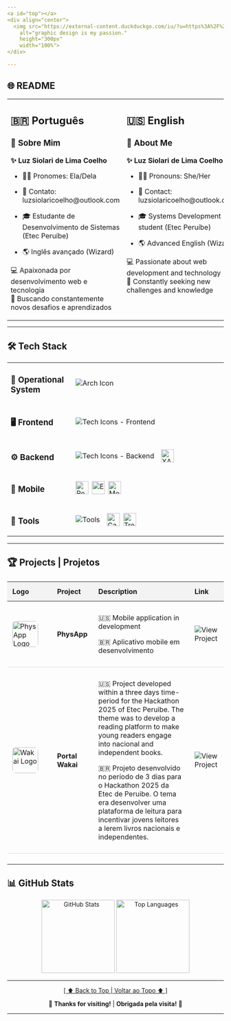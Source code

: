 ```yaml
---
<a id="top"></a>
<div align="center">
  <img src="https://external-content.duckduckgo.com/iu/?u=https%3A%2F%2Fgfxmaker.com%2Fwp-content%2Fuploads%2F2021%2F12%2F936-1.jpeg&f=1&nofb=1&ipt=a7cff55bd79d022b787cc7db3b5e3804f1849574930c46fc1387b3c55de7e664"
    alt="graphic design is my passion."
    height="300px"
    width="100%">
</div>

---
```


## 🌐 README

<div align="center">
  <table style="margin: 0 auto;">
    <tr>
      <td valign="top" width="50%">
        <h2>🇧🇷 Português</h2>
        <h3 align="left">👋 Sobre Mim</h3>
        <p align="left"><strong>✨ Luz Siolari de Lima Coelho</strong></p>
        <ul align="left">
          <li><p align="left">🏳️‍⚧️ Pronomes: Ela/Dela</p></li>
          <li><p align="left">📧 Contato: luzsiolaricoelho@outlook.com</p></li>
          <li><p align="left">🎓 Estudante de Desenvolvimento de Sistemas (Etec Peruíbe)</p></li>
          <li><p align="left">🌎 Inglês avançado (Wizard)</p></li>
        </ul>
        <p align="left">💻 Apaixonada por desenvolvimento web e tecnologia<br>
        🚀 Buscando constantemente novos desafios e aprendizados</p>
      </td>
      <td valign="top" width="50%">
        <h2>🇺🇸 English</h2>
        <h3 align="left">👋 About Me</h3>
        <p align="left"><strong>✨ Luz Siolari de Lima Coelho</strong></p>
        <ul align="left">
          <li><p align="left">🏳️‍⚧️ Pronouns: She/Her</p></li>
          <li><p align="left">📧 Contact: luzsiolaricoelho@outlook.com</p></li>
          <li><p align="left">🎓 Systems Development student (Etec Peruíbe)</p></li>
          <li><p align="left">🌎 Advanced English (Wizard)</p></li>
        </ul>
        <p align="left">💻 Passionate about web development and technology<br>
        🚀 Constantly seeking new challenges and knowledge</p>
      </td>
    </tr>
  </table>
</div>

---

## 🛠️ Tech Stack  

<div align="center">
  <table>
    <!-- Operational System -->
    <tr>
      <td valing="top" width="30%"><h3>💽 Operational System</h3></td>
      <td align="left">
        <div style="display: flex; flex-wrap: wrap; gap: 0.5rem; align-items: center;">
          <img src="https://skillicons.dev/icons?i=arch,linux&perline=6" alt="Arch Icon">
        </div>
      </td>
    </tr>
    <!-- Frontend Row -->
    <tr>
      <td valign="top" width="30%"><h3>🖥️ Frontend</h3></td>
      <td align="left">
        <div style="display: flex; flex-wrap: wrap; gap: 0.5rem; align-items: center;">
          <img src="https://skillicons.dev/icons?i=html,css,sass,less,bootstrap,tailwind,js,ts,coffeescript,react,vite&perline=6" alt="Tech Icons - Frontend">
        </div>
      </td>
    </tr>
    <!-- Backend Row -->
    <tr>
      <td valign="top"><h3>⚙️ Backend</h3></td>
      <td align="left">
        <div style="display: flex; flex-wrap: wrap; gap: 0.5rem; align-items: center;">
          <img src="https://skillicons.dev/icons?i=nodejs,cs,cpp,php,mysql&perline=6" alt="Tech Icons - Backend">
          <br>
          <img src="https://img.shields.io/badge/XAMPP-FB7A24?logo=xampp&logoColor=white"
                alt="XAMPP"
                title="XAMPP"
                height="30px">
        </div>
      </td>
    </tr>
    <!-- Mobile Row -->
    <tr>
      <td valign="top"><h3>📱 Mobile</h3></td>
      <td align="left">
        <div style="display: flex; flex-wrap: wrap; gap: 0.5rem; align-items: center;">
          <img src="https://custom-icon-badges.demolab.com/badge/React_Native-61DAFB?logo=react&logoColor=black" 
                 alt="React Native" 
                 title="React Native"
                 height="30px">
            <!-- Expo -->
            <img src="https://custom-icon-badges.demolab.com/badge/Expo-000020?logo=expo&logoColor=white" 
                 alt="Expo" 
                 title="Expo"
                 height="30px">
            <!-- Monaca -->
            <img src="https://custom-icon-badges.demolab.com/badge/Monaca-007ACC?logo=ionic&logoColor=white" 
                 alt="Monaca" 
                 title="Monaca"
                 height="30px">
        </div>
      </td>
    </tr>
    <!-- Tools Row -->
    <tr>
      <td valign="top"><h3>🔧 Tools</h3></td>
      <td align="left">
        <div style="display: flex; flex-wrap: wrap; gap: 0.5rem; align-items: center;">
          <img src="https://skillicons.dev/icons?i=git,github,vscode,sublime,npm,yarn,bash,powershell,ps,notion,obsidian&perline=6" alt="Tools">
          <br>
          <img src="https://custom-icon-badges.demolab.com/badge/Canva-00C4CC?logo=canva&logoColor=white" 
                alt="Canva" 
                title="Canva"
                height="30px">
          <img src="https://custom-icon-badges.demolab.com/badge/Trello-026AA7?logo=trello&logoColor=white" 
                alt="Trello" 
                title="Trello"
                height="30px">
        </div>
      </td>
    </tr>
  </table>
</div>

---

## 🏆 Projects | Projetos

<div align="center">
  <table style="width: 100%; border-collapse: collapse; margin: 1.5rem 0;">
    <thead>
      <tr style="background-color: #f3f3f3;">
        <th style="padding: 12px; text-align: left; width: 80px;">Logo</th>
        <th style="padding: 12px; text-align: left;">Project</th>
        <th style="padding: 12px; text-align: left;">Description</th>
        <th style="padding: 12px; text-align: left;">Link</th>
      </tr>
    </thead>
    <tbody>
      <!-- PhysApp Project -->
      <tr style="border-bottom: 1px solid #ddd;">
        <td style="padding: 12px; vertical-align: middle;">
          <img src="https://i.imgur.com/Fh5ZIKG.png" width="60" style="border-radius: 8px;" alt="PhysApp Logo">
        </td>
        <td style="padding: 12px; vertical-align: middle;">
          <strong>PhysApp</strong>
        </td>
        <td style="padding: 12px; vertical-align: middle;">
          <p align="left">🇺🇸 Mobile application in development</p>
          <p align="left">🇧🇷 Aplicativo mobile em desenvolvimento</p>
        </td>
        <td style="padding: 12px; vertical-align: middle;">
          <a href="#" style="text-decoration: none;">
            <img src="https://img.shields.io/badge/View-007ACC?style=flat&logo=github&logoColor=white" alt="View Project">
          </a>
        </td>
      </tr>
      <!-- Portal Wakai Project -->
      <tr style="border-bottom: 1px solid #ddd;">
        <td style="padding: 12px; vertical-align: middle;">
          <img src="https://i.imgur.com/FHi9m5F.png" width="60" style="border-radius: 8px;" alt="Wakai Logo">
        </td>
        <td style="padding: 12px; vertical-align: middle;">
          <strong>Portal Wakai</strong>
        </td>
        <td style="padding: 12px; vertical-align: middle;">
          <p align="left">🇺🇸 Project developed within a three days time-period for the Hackathon 2025 of Etec Peruibe.
            The theme was to develop a reading platform to make young readers engage into nacional and independent books.</p>
          <p align="left">🇧🇷 Projeto desenvolvido no período de 3 dias para o Hackathon 2025 da Etec de Peruibe.
            O tema era desenvolver uma plataforma de leitura para incentivar jovens leitores a lerem livros nacionais e independentes.</p>
        </td>
        <td style="padding: 12px; vertical-align: middle;">
          <a href="https://github.com/PortalWakai" style="text-decoration: none;">
            <img src="https://img.shields.io/badge/View-007ACC?style=flat&logo=github&logoColor=white" alt="View Project">
          </a>
        </td>
      </tr>
    </tbody>
  </table>
</div>

---

## 📊 GitHub Stats  
<div align="center">
  <img src="https://github-readme-stats.vercel.app/api?username=Luz-Coelho&show_icons=true&theme=radical" height="170px" alt="GitHub Stats">
  <img src="https://github-readme-stats.vercel.app/api/top-langs/?username=Luz-Coelho&layout=compact&theme=radical" height="170px" alt="Top Languages">
</div>

---

<div align="center">
  <a href="#top">[ ⬆️ Back to Top | Voltar ao Topo ⬆️ ]</a>
  <p>🌟 <strong>Thanks for visiting!</strong> | <strong>Obrigada pela visita!</strong> 🌟</p>
</div>

---
